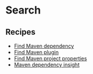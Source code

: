 # Search

## Recipes

* [Find Maven dependency](finddependency.md)
* [Find Maven plugin](findplugin.md)
* [Find Maven project properties](findproperties.md)
* [Maven dependency insight](dependencyinsight.md)


